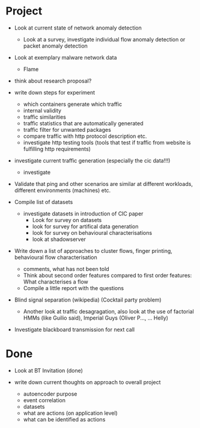 # Project

- Look at current state of network anomaly detection
	- Look at a survey, investigate individual flow anomaly detection or packet anomaly detection

- Look at exemplary malware network data
	- Flame	

- think about research proposal?
  
- write down steps for experiment
  - which containers generate which traffic
  - internal validity
  - traffic similarities
  - traffic statistics that are automatically generated
  - traffic filter for unwanted packages
  - compare traffic with http protocol description etc.
  - investigate http testing tools (tools that test if traffic from website is fulfilling http requirements)
  
- investigate current traffic generation (especially the cic data!!!)
  - investigate

- Validate that ping and other scenarios are similar at different workloads, different environments (machines) etc.

- Compile list of datasets
  - investigate datasets in introduction of CIC paper
	- Look for survey on datasets
	- look for survey for artifical data generation
	- look for survey on behavioural characterisations
	- look at shadowserver

- Write down a list of approaches to cluster flows, finger printing, behavioural flow characterisation
	- comments, what has not been told
	- Think about second order features compared to first order features: What characterises a flow
	- Compile a little report with the questions

- Blind signal separation (wikipedia) (Cocktail party problem)
	- Another look at traffic desagragation, also look at the use of factorial HMMs (like Guilio said), Imperial Guys (Oliver P..., ... Helly)

- Investigate blackboard transmission for next call

# Done
- Look at BT Invitation (done)

- write down current thoughts on approach to overall project
  - autoencoder purpose
  - event correlation
  - datasets 
  - what are actions (on application level)
  - what can be identified as actions


